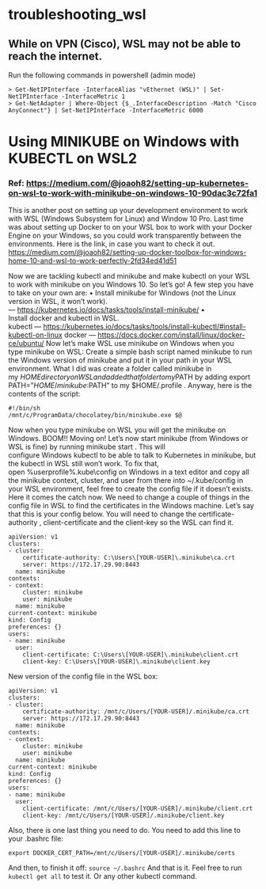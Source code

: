 # troubleshooting_wsl

## While on VPN (Cisco), WSL may not be able to reach the internet.
Run the following commands in powershell (admin mode)
```
> Get-NetIPInterface -InterfaceAlias "vEthernet (WSL)" | Set-NetIPInterface -InterfaceMetric 1
> Get-NetAdapter | Where-Object {$_.InterfaceDescription -Match "Cisco AnyConnect"} | Set-NetIPInterface -InterfaceMetric 6000
```

# Using MINIKUBE on Windows with KUBECTL on WSL2
### Ref: https://medium.com/@joaoh82/setting-up-kubernetes-on-wsl-to-work-with-minikube-on-windows-10-90dac3c72fa1
This is another post on setting up your development environment to work with WSL (Windows Subsystem for Linux) and Window 10 Pro.
Last time was about setting up Docker to on your WSL box to work with your Docker Engine on your Windows, so you could work transparently between the environments. Here is the link, in case you want to check it out.
https://medium.com/@joaoh82/setting-up-docker-toolbox-for-windows-home-10-and-wsl-to-work-perfectly-2fd34ed41d51

Now we are tackling kubectl and minikube and make kubectl on your WSL to work with minikube on you Windows 10. So let’s go!
A few step you have to take on your own are:
	• Install minikube for Windows (not the Linux version in WSL, it won’t work). — https://kubernetes.io/docs/tasks/tools/install-minikube/
	• Install docker and kubectl in WSL.
kubectl — https://kubernetes.io/docs/tasks/tools/install-kubectl/#install-kubectl-on-linux
docker — https://docs.docker.com/install/linux/docker-ce/ubuntu/
Now let’s make WSL use minikube on Windows when you type minikube on WSL:
Create a simple bash script named minikube to run the Windows version of minikube and put it in your path in your WSL environment. What I did was create a folder called minikube in my $HOME directory on WSL and added that folder to my $PATH by adding export PATH=”$HOME/minikube:$PATH” to my $HOME/.profile . Anyway, here is the contents of the script:
```
#!/bin/sh
/mnt/c/ProgramData/chocolatey/bin/minikube.exe $@
```
Now when you type minikube on WSL you will get the minikube on Windows. BOOM!!
Moving on!
Let’s now start minikube (from Windows or WSL is fine) by running minikube start . This will configure Windows kubectl to be able to talk to Kubernetes in minikube, but the kubectl in WSL still won’t work. To fix that, open %userprofile%\.kube\config on Windows in a text editor and copy all the minikube context, cluster, and user from there into ~/.kube/config in your WSL environment, feel free to create the config file if it doesn’t exists.
Here it comes the catch now. We need to change a couple of things in the config file in WSL to find the certificates in the Windows machine.
Let’s say that this is your config below. You will need to change the certificate-authority , client-certificate and the client-key so the WSL can find it.
```
apiVersion: v1
clusters:
- cluster:
	certificate-authority: C:\Users\[YOUR-USER]\.minikube\ca.crt
	server: https://172.17.29.90:8443
  name: minikube
contexts:
- context:
	cluster: minikube
	user: minikube
  name: minikube
current-context: minikube
kind: Config
preferences: {}
users:
- name: minikube
  user:
	client-certificate: C:\Users\[YOUR-USER]\.minikube\client.crt
	client-key: C:\Users\[YOUR-USER]\.minikube\client.key
```
New version of the config file in the WSL box:
```
apiVersion: v1
clusters:
- cluster:
	certificate-authority: /mnt/c/Users/[YOUR-USER]/.minikube/ca.crt
	server: https://172.17.29.90:8443
  name: minikube
contexts:
- context:
	cluster: minikube
	user: minikube
  name: minikube
current-context: minikube
kind: Config
preferences: {}
users:
- name: minikube
  user:
	client-certificate: /mnt/c/Users/[YOUR-USER]/.minikube/client.crt
	client-key: /mnt/c/Users/[YOUR-USER]/.minikube/client.key
```
Also, there is one last thing you need to do. You need to add this line to your .bashrc file:
```
export DOCKER_CERT_PATH=/mnt/c/Users/[YOUR-USER]/.minikube/certs
```
And then, to finish it off: ``` source ~/.bashrc ```
And that is it. Feel free to run ``` kubectl get all``` to test it. Or any other kubectl command.
